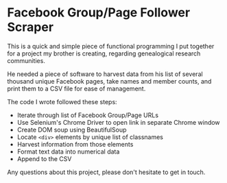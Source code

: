 # Facebook Group/Page Follower Scraper

This is a quick and simple piece of functional programming I put together for a project my brother is creating, regarding genealogical research communities.

He needed a piece of software to harvest data from his list of several thousand unique Facebook pages, take names and member counts, and print them to a CSV file for ease of management.

The code I wrote followed these steps:

* Iterate through list of Facebook Group/Page URLs
* Use Selenium's Chrome Driver to open link in separate Chrome window
* Create DOM soup using BeautifulSoup
* Locate `<div>` elements by unique list of classnames
* Harvest information from those elements
* Format text data into numerical data
* Append to the CSV

Any questions about this project, please don't hesitate to get in touch.